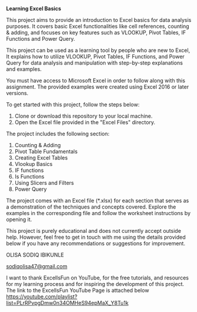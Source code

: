**Learning Excel Basics**

This project aims to provide an introduction to Excel basics for data analysis purposes. It covers basic Excel functionalities like cell references, counting & adding, and focuses on key features such as VLOOKUP, Pivot Tables, IF Functions and Power Query.

This project can be used as a learning tool by people who are new to Excel, It explains how to utilize VLOOKUP, Pivot Tables, IF Functions, and Power Query for data analysis and manipulation with step-by-step explanations and examples.

You must have access to Microsoft Excel in order to follow along with this assignment. The provided examples were created using Excel 2016 or later versions.

To get started with this project, follow the steps below:
1.  Clone or download this repository to your local machine.
2.  Open the Excel file provided in the "Excel Files" directory.

The project includes the following section:
1.  Counting & Adding
2.  Pivot Table Fundamentals
3.  Creating Excel Tables
4.  Vlookup Basics
5.  IF functions
6.  Is Functions
7.  Using Slicers and Filters
8.  Power Query

The project comes with an Excel file (*.xlsx) for each section that serves as a demonstration of the techniques and concepts covered. Explore the examples in the corresponding file and follow the worksheet instructions by opening it.

This project is purely educational and does not currently accept outside help. However, feel free to get in touch with me using the details provided below if you have any recommendations or suggestions for improvement.

OLISA SODIQ IBIKUNLE

sodiqolisa47@gmail.com

I want to thank ExcellsFun on YouTube, for the free tutorials, and resources for my learning process and for inspiring the development of this project. The link to the ExcellsFun YouTube Page is attached below
https://youtube.com/playlist?list=PLrRPvpgDmw0n34OMHeS94epMaX_Y8Tu1k

